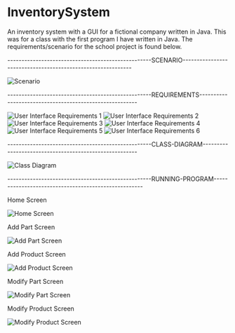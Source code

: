 # InventorySystem
An inventory system with a GUI for a fictional company written in Java. This was for a class with the first program
I have written in Java. The requirements/scenario for the school project is found below.

---------------------------------------------------SCENARIO------------------------------------------------------------

![Scenario](Scenario.JPG)

---------------------------------------------------REQUIREMENTS--------------------------------------------------------

![User Interface Requirements 1](UserInterfaceRequirements1.JPG)
![User Interface Requirements 2](UserInterfaceRequirements2.JPG)
![User Interface Requirements 3](UserInterfaceRequirements3.JPG)
![User Interface Requirements 4](UserInterfaceRequirements4.JPG)
![User Interface Requirements 5](UserInterfaceRequirements5.JPG)
![User Interface Requirements 6](UserInterfaceRequirements6.JPG)

---------------------------------------------------CLASS-DIAGRAM-------------------------------------------------------

![Class Diagram](UML_Class_Diagram.JPG)

---------------------------------------------------RUNNING-PROGRAM-----------------------------------------------------

Home Screen

![Home Screen](HomeScreen.JPG)

Add Part Screen

![Add Part Screen](AddPartScreen.JPG)

Add Product Screen

![Add Product Screen](AddProductScreen.JPG)

Modify Part Screen

![Modify Part Screen](ModifyPartScreen.JPG)

Modify Product Screen

![Modify Product Screen](ModifyProductScreen.JPG)
